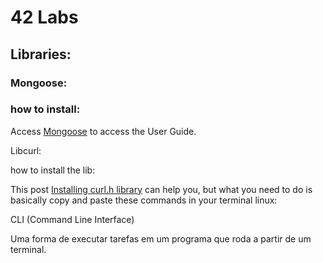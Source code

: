 # 42 Labs

## **Libraries:**

### **Mongoose:**

### how to install:

Access [Mongoose](https://mongoose.ws/documentation/) to access the User Guide.

Libcurl:

how to install the lib:

This post [Installing curl.h library](https://askubuntu.com/questions/78183/installing-curl-h-library) can help you, but what you need to do is basically copy and paste these commands in your terminal linux:


CLI (Command Line Interface)

Uma forma de executar tarefas em um programa que roda a partir de um terminal.
